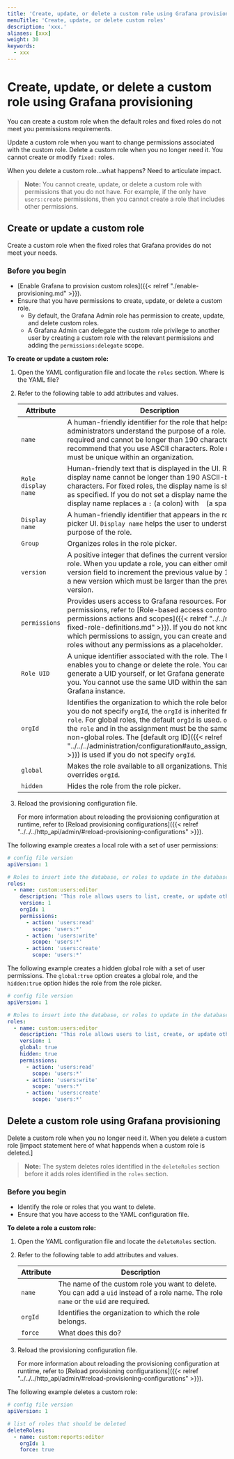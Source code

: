```yaml
---
title: 'Create, update, or delete a custom role using Grafana provisioning'
menuTitle: 'Create, update, or delete custom roles'
description: 'xxx.'
aliases: [xxx]
weight: 30
keywords:
  - xxx
---
```


# Create, update, or delete a custom role using Grafana provisioning

You can create a custom role when the default roles and fixed roles do not meet you permissions requirements.

Update a custom role when you want to change permissions associated with the custom role. Delete a custom role when you no longer need it. You cannot create or modify `fixed:` roles.

When you delete a custom role...what happens? Need to articulate impact.

> **Note:** You cannot create, update, or delete a custom role with permissions that you do not have. For example, if the only have `users:create` permissions, then you cannot create a role that includes other permissions.

## Create or update a custom role

Create a custom role when the fixed roles that Grafana provides do not meet your needs.

### Before you begin

- [Enable Grafana to provision custom roles]({{< relref "./enable-provisioning.md" >}}).
- Ensure that you have permissions to create, update, or delete a custom role.
  - By default, the Grafana Admin role has permission to create, update, and delete custom roles.
  - A Grafana Admin can delegate the custom role privilege to another user by creating a custom role with the relevant permissions and adding the `permissions:delegate` scope.

**To create or update a custom role:**

1. Open the YAML configuration file and locate the `roles` section. Where is the YAML file?

1. Refer to the following table to add attributes and values.

   | Attribute           | Description                                                                                                                                                                                                                                                                                                                                                                                                                        |
   | ------------------- | ---------------------------------------------------------------------------------------------------------------------------------------------------------------------------------------------------------------------------------------------------------------------------------------------------------------------------------------------------------------------------------------------------------------------------------- |
   | `name`              | A human-friendly identifier for the role that helps administrators understand the purpose of a role. `name` is required and cannot be longer than 190 characters. We recommend that you use ASCII characters. Role names must be unique within an organization.                                                                                                                         |
   | `Role display name` | Human-friendly text that is displayed in the UI. Role display name cannot be longer than 190 ASCII-based characters. For fixed roles, the display name is shown as specified. If you do not set a display name the display name replaces a `:` (a colon) with ` ` (a space).                                                                                                                                                       |
   | `Display name`      | A human-friendly identifier that appears in the role picker UI. `Display name` helps the user to understand the purpose of the role.                                                                                                                                                                                                                                                                                                   |
   | `Group`             | Organizes roles in the role picker.                                                                                                                                                                                                                                                                                                                                                                                      |
   | `version`           | A positive integer that defines the current version of the role. When you update a role, you can either omit the version field to increment the previous value by 1, or set a new version which must be larger than the previous version.                                                                                                                                                                |
   | `permissions`       | Provides users access to Grafana resources. For a list of permissions, refer to [Role-based access control permissions actions and scopes]({{< relref "../../rbac-fixed-role-definitions.md" >}}). If you do not know which permissions to assign, you can create and assign roles without any permissions as a placeholder.                                                                                                                                                                                                                 |
   | `Role UID`          | A unique identifier associated with the role. The UID enables you to change or delete the role. You can either generate a UID yourself, or let Grafana generate one for you. You cannot use the same UID within the same Grafana instance.                                                                                                        |
   | `orgId`             | Identifies the organization to which the role belongs. If you do not specify `orgId`, the `orgId` is inherited from `role`. For global roles, the default `orgId` is used. `orgId` in the `role` and in the assignment must be the same for non-global roles. The [default org ID]({{< relref "../../../administration/configuration#auto_assign_org_id" >}}) is used if you do not specify `orgId`. |
   | `global`            | Makes the role available to all organizations. This setting overrides `orgId`.                                                                                                                                                                                                                                                                                                                                                     |
   | `hidden`            | Hides the role from the role picker.                                                                                                                                                                                                                                                                                                                                                                                               |

1. Reload the provisioning configuration file.

   For more information about reloading the provisioning configuration at runtime, refer to [Reload provisioning configurations]({{< relref "../../../http_api/admin/#reload-provisioning-configurations" >}}).

The following example creates a local role with a set of user permissions:

```yaml
# config file version
apiVersion: 1

# Roles to insert into the database, or roles to update in the database
roles:
  - name: custom:users:editor
    description: 'This role allows users to list, create, or update other users within the organization.'
    version: 1
    orgId: 1
    permissions:
      - action: 'users:read'
        scope: 'users:*'
      - action: 'users:write'
        scope: 'users:*'
      - action: 'users:create'
        scope: 'users:*'
```

The following example creates a hidden global role with a set of user permissions. The `global:true` option creates a global role, and the `hidden:true` option hides the role from the role picker.

```yaml
# config file version
apiVersion: 1

# Roles to insert into the database, or roles to update in the database
roles:
  - name: custom:users:editor
    description: 'This role allows users to list, create, or update other users within the organization.'
    version: 1
    global: true
    hidden: true
    permissions:
      - action: 'users:read'
        scope: 'users:*'
      - action: 'users:write'
        scope: 'users:*'
      - action: 'users:create'
        scope: 'users:*'
```

## Delete a custom role using Grafana provisioning

Delete a custom role when you no longer need it. When you delete a custom role [impact statement here of what happends when a custom role is deleted.]

> **Note:** The system deletes roles identified in the `deleteRoles` section before it adds roles identified in the `roles` section. 

### Before you begin

- Identify the role or roles that you want to delete.
- Ensure that you have access to the YAML configuration file.

**To delete a role a custom role:**

1. Open the YAML configuration file and locate the `deleteRoles` section.

1. Refer to the following table to add attributes and values.

   | Attribute | Description                                                                                                                            |
   | --------- | -------------------------------------------------------------------------------------------------------------------------------------- |
   | `name`    | The name of the custom role you want to delete. You can add a `uid` instead of a role name. The role `name` or the `uid` are required. |
   | `orgId`   | Identifies the organization to which the role belongs.                                                                                 |
   | `force`   | What does this do?                                                                                                                                 |

1. Reload the provisioning configuration file.

   For more information about reloading the provisioning configuration at runtime, refer to [Reload provisioning configurations]({{< relref "../../../http_api/admin/#reload-provisioning-configurations" >}}).

The following example deletes a custom role:

```yaml
# config file version
apiVersion: 1

# list of roles that should be deleted
deleteRoles:
  - name: custom:reports:editor
    orgId: 1
    force: true
```
